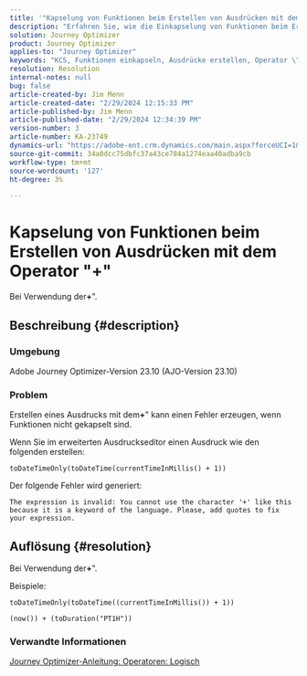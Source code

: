 ```yaml
---
title: '"Kapselung von Funktionen beim Erstellen von Ausdrücken mit dem Operator \"+\"'
description: "Erfahren Sie, wie die Einkapselung von Funktionen beim Erstellen von Ausdrücken mithilfe des Operators \"+\" Fehler in Adobe Journey Optimizer Version 23.10 vermeidet."
solution: Journey Optimizer
product: Journey Optimizer
applies-to: "Journey Optimizer"
keywords: "KCS, Funktionen einkapseln, Ausdrücke erstellen, Operator \"+\", Fehlerbehebung, AJO-Version 23.10, Adobe Journey Optimizer-Version 23.10"
resolution: Resolution
internal-notes: null
bug: false
article-created-by: Jim Menn
article-created-date: "2/29/2024 12:15:33 PM"
article-published-by: Jim Menn
article-published-date: "2/29/2024 12:34:39 PM"
version-number: 3
article-number: KA-23749
dynamics-url: "https://adobe-ent.crm.dynamics.com/main.aspx?forceUCI=1&pagetype=entityrecord&etn=knowledgearticle&id=064c0037-fcd6-ee11-9079-6045bd006268"
source-git-commit: 34a0dcc75dbfc37a43ce784a1274eaa40adba9cb
workflow-type: tm+mt
source-wordcount: '127'
ht-degree: 3%

---
```


# Kapselung von Funktionen beim Erstellen von Ausdrücken mit dem Operator &quot;+&quot;


Bei Verwendung der<b>+</b>&quot;.

## Beschreibung {#description}


### Umgebung

Adobe Journey Optimizer-Version 23.10 (AJO-Version 23.10)

### Problem

Erstellen eines Ausdrucks mit dem<b>+</b>&quot; kann einen Fehler erzeugen, wenn Funktionen nicht gekapselt sind.

Wenn Sie im erweiterten Ausdruckseditor einen Ausdruck wie den folgenden erstellen:


```
toDateTimeOnly(toDateTime(currentTimeInMillis() + 1))
```


Der folgende Fehler wird generiert:


```
The expression is invalid: You cannot use the character '+' like this because it is a keyword of the language. Please, add quotes to fix your expression.
```



## Auflösung {#resolution}


Bei Verwendung der<b>+</b>&quot;.

Beispiele:


```
toDateTimeOnly(toDateTime((currentTimeInMillis()) + 1))
```



```
(now()) + (toDuration("PT1H"))
```


### Verwandte Informationen

[Journey Optimizer-Anleitung: Operatoren: Logisch](https://experienceleague.adobe.com/docs/journey-optimizer/using/orchestrate-journeys/building-advanced-conditions-journeys/syntax/operators.html#%2B-2)
